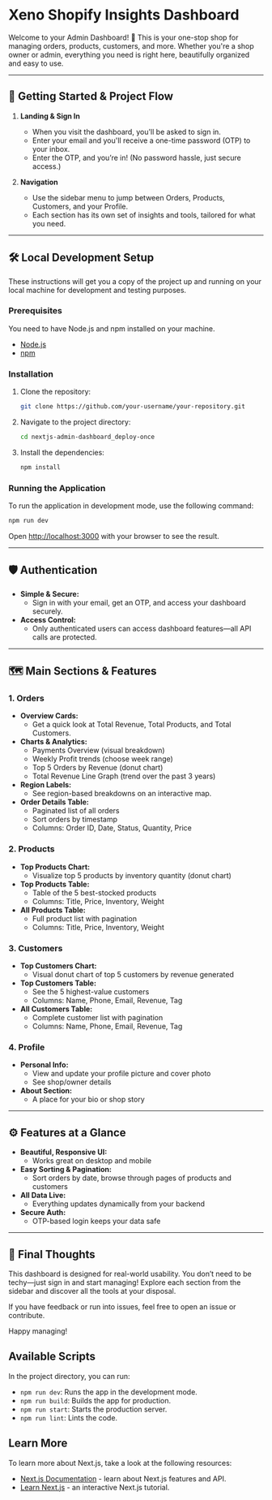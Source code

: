 # Xeno Shopify Insights Dashboard

Welcome to your Admin Dashboard! 🎉 This is your one-stop shop for managing orders, products, customers, and more. Whether you're a shop owner or admin, everything you need is right here, beautifully organized and easy to use.

---

## 🚀 Getting Started & Project Flow

1. **Landing & Sign In**
   - When you visit the dashboard, you'll be asked to sign in.
   - Enter your email and you'll receive a one-time password (OTP) to your inbox.
   - Enter the OTP, and you’re in! (No password hassle, just secure access.)

2. **Navigation**
   - Use the sidebar menu to jump between Orders, Products, Customers, and your Profile.
   - Each section has its own set of insights and tools, tailored for what you need.

---

## 🛠️ Local Development Setup

These instructions will get you a copy of the project up and running on your local machine for development and testing purposes.

### Prerequisites

You need to have Node.js and npm installed on your machine.

*   [Node.js](https://nodejs.org/)
*   [npm](https://www.npmjs.com/get-npm)

### Installation

1.  Clone the repository:
    ```sh
    git clone https://github.com/your-username/your-repository.git
    ```
2.  Navigate to the project directory:
    ```sh
    cd nextjs-admin-dashboard_deploy-once
    ```
3.  Install the dependencies:
    ```sh
    npm install
    ```

### Running the Application

To run the application in development mode, use the following command:

```sh
npm run dev
```

Open [http://localhost:3000](http://localhost:3000) with your browser to see the result.

---

## 🛡️ Authentication

- **Simple & Secure:**
  - Sign in with your email, get an OTP, and access your dashboard securely.
- **Access Control:**
  - Only authenticated users can access dashboard features—all API calls are protected.

---

## 🗺️ Main Sections & Features

### 1. **Orders**

- **Overview Cards:**
  - Get a quick look at Total Revenue, Total Products, and Total Customers.
- **Charts & Analytics:**
  - Payments Overview (visual breakdown)
  - Weekly Profit trends (choose week range)
  - Top 5 Orders by Revenue (donut chart)
  - Total Revenue Line Graph (trend over the past 3 years)
- **Region Labels:**
  - See region-based breakdowns on an interactive map.
- **Order Details Table:**
  - Paginated list of all orders
  - Sort orders by timestamp
  - Columns: Order ID, Date, Status, Quantity, Price

### 2. **Products**

- **Top Products Chart:**
  - Visualize top 5 products by inventory quantity (donut chart)
- **Top Products Table:**
  - Table of the 5 best-stocked products
  - Columns: Title, Price, Inventory, Weight
- **All Products Table:**
  - Full product list with pagination
  - Columns: Title, Price, Inventory, Weight

### 3. **Customers**

- **Top Customers Chart:**
  - Visual donut chart of top 5 customers by revenue generated
- **Top Customers Table:**
  - See the 5 highest-value customers
  - Columns: Name, Phone, Email, Revenue, Tag
- **All Customers Table:**
  - Complete customer list with pagination
  - Columns: Name, Phone, Email, Revenue, Tag

### 4. **Profile**

- **Personal Info:**
  - View and update your profile picture and cover photo
  - See shop/owner details
- **About Section:**
  - A place for your bio or shop story

---

## ⚙️ Features at a Glance

- **Beautiful, Responsive UI:**
  - Works great on desktop and mobile
- **Easy Sorting & Pagination:**
  - Sort orders by date, browse through pages of products and customers
- **All Data Live:**
  - Everything updates dynamically from your backend
- **Secure Auth:**
  - OTP-based login keeps your data safe

---

## 🙌 Final Thoughts

This dashboard is designed for real-world usability. You don’t need to be techy—just sign in and start managing! Explore each section from the sidebar and discover all the tools at your disposal.

If you have feedback or run into issues, feel free to open an issue or contribute.

Happy managing!

## Available Scripts

In the project directory, you can run:

*   `npm run dev`: Runs the app in the development mode.
*   `npm run build`: Builds the app for production.
*   `npm run start`: Starts the production server.
*   `npm run lint`: Lints the code.

## Learn More

To learn more about Next.js, take a look at the following resources:

*   [Next.js Documentation](https://nextjs.org/docs) - learn about Next.js features and API.
*   [Learn Next.js](https://nextjs.org/learn) - an interactive Next.js tutorial.
